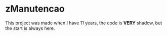 # zManutencao

This project was made when I have 11 years, the code is **VERY** shadow, but the start is always here.
